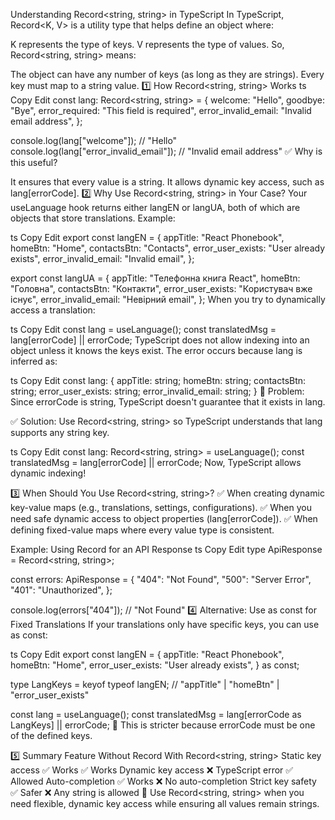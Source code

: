 Understanding Record<string, string> in TypeScript
In TypeScript, Record<K, V> is a utility type that helps define an object where:

K represents the type of keys.
V represents the type of values.
So, Record<string, string> means:

The object can have any number of keys (as long as they are strings).
Every key must map to a string value.
1️⃣ How Record<string, string> Works
ts
Copy
Edit
const lang: Record<string, string> = {
  welcome: "Hello",
  goodbye: "Bye",
  error_required: "This field is required",
  error_invalid_email: "Invalid email address",
};

console.log(lang["welcome"]); // "Hello"
console.log(lang["error_invalid_email"]); // "Invalid email address"
✅ Why is this useful?

It ensures that every value is a string.
It allows dynamic key access, such as lang[errorCode].
2️⃣ Why Use Record<string, string> in Your Case?
Your useLanguage hook returns either langEN or langUA, both of which are objects that store translations.
Example:

ts
Copy
Edit
export const langEN = {
  appTitle: "React Phonebook",
  homeBtn: "Home",
  contactsBtn: "Contacts",
  error_user_exists: "User already exists",
  error_invalid_email: "Invalid email",
};

export const langUA = {
  appTitle: "Телефонна книга React",
  homeBtn: "Головна",
  contactsBtn: "Контакти",
  error_user_exists: "Користувач вже існує",
  error_invalid_email: "Невірний email",
};
When you try to dynamically access a translation:

ts
Copy
Edit
const lang = useLanguage();
const translatedMsg = lang[errorCode] || errorCode;
TypeScript does not allow indexing into an object unless it knows the keys exist.
The error occurs because lang is inferred as:

ts
Copy
Edit
const lang: {
  appTitle: string;
  homeBtn: string;
  contactsBtn: string;
  error_user_exists: string;
  error_invalid_email: string;
}
🔴 Problem: Since errorCode is string, TypeScript doesn't guarantee that it exists in lang.

✅ Solution: Use Record<string, string> so TypeScript understands that lang supports any string key.

ts
Copy
Edit
const lang: Record<string, string> = useLanguage();
const translatedMsg = lang[errorCode] || errorCode;
Now, TypeScript allows dynamic indexing!

3️⃣ When Should You Use Record<string, string>?
✅ When creating dynamic key-value maps (e.g., translations, settings, configurations).
✅ When you need safe dynamic access to object properties (lang[errorCode]).
✅ When defining fixed-value maps where every value type is consistent.

Example: Using Record for an API Response
ts
Copy
Edit
type ApiResponse = Record<string, string>;

const errors: ApiResponse = {
  "404": "Not Found",
  "500": "Server Error",
  "401": "Unauthorized",
};

console.log(errors["404"]); // "Not Found"
4️⃣ Alternative: Use as const for Fixed Translations
If your translations only have specific keys, you can use as const:

ts
Copy
Edit
export const langEN = {
  appTitle: "React Phonebook",
  homeBtn: "Home",
  error_user_exists: "User already exists",
} as const;

type LangKeys = keyof typeof langEN; // "appTitle" | "homeBtn" | "error_user_exists"

const lang = useLanguage();
const translatedMsg = lang[errorCode as LangKeys] || errorCode;
🔹 This is stricter because errorCode must be one of the defined keys.

5️⃣ Summary
Feature	Without Record	With Record<string, string>
Static key access	✅ Works	✅ Works
Dynamic key access	❌ TypeScript error	✅ Allowed
Auto-completion	✅ Works	❌ No auto-completion
Strict key safety	✅ Safer	❌ Any string is allowed
🚀 Use Record<string, string> when you need flexible, dynamic key access while ensuring all values remain strings.







